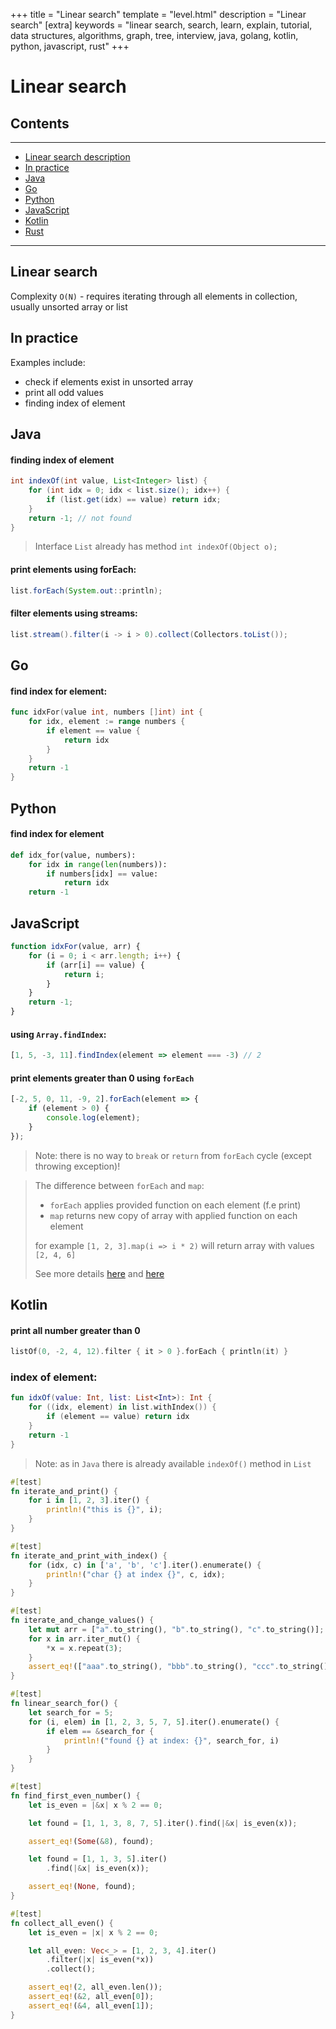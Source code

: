 +++
title = "Linear search"
template = "level.html"
description = "Linear search"
[extra]
    keywords = "linear search, search, learn, explain, tutorial, data structures, algorithms, graph, tree, interview, java, golang, kotlin, python, javascript, rust"
+++

# Linear search

## Contents

---

- [Linear search description](#description)
- [In practice](#practice)
- [Java](#java)
- [Go](#go)
- [Python](#python)
- [JavaScript](#javascript)
- [Kotlin](#kotlin)
- [Rust](#rust)

---


<div id="description" />

## Linear search

Complexity `O(N)` - requires iterating through all elements in collection, usually unsorted array or list 



<div id="practice"/>

## In practice
Examples include: 

- check if elements exist in unsorted array
- print all odd values 
- finding index of element


<div id="java"/>

## Java
#### finding index of element
```java
int indexOf(int value, List<Integer> list) {
    for (int idx = 0; idx < list.size(); idx++) {
        if (list.get(idx) == value) return idx;
    }
    return -1; // not found
}
```
> Interface `List` already has method `int indexOf(Object o);`
>

#### print elements using forEach:
```java
list.forEach(System.out::println);
```

#### filter elements using streams:
```java
list.stream().filter(i -> i > 0).collect(Collectors.toList());
```


<div id="go"/>

## Go

#### find index for element:
```go
func idxFor(value int, numbers []int) int {
	for idx, element := range numbers {
		if element == value {
			return idx
		}
	}
	return -1
}
```


<div id="python"/>

## Python

#### find index for element
```python
def idx_for(value, numbers):
    for idx in range(len(numbers)):
        if numbers[idx] == value:
            return idx
    return -1
```



<div id="javascript"/>

## JavaScript

```javascript
function idxFor(value, arr) {
	for (i = 0; i < arr.length; i++) {
		if (arr[i] == value) {
			return i;
		}
	}
	return -1;
}

```

#### using `Array.findIndex`:
```javascript
[1, 5, -3, 11].findIndex(element => element === -3) // 2
```

#### print elements greater than 0 using `forEach`
```javascript
[-2, 5, 0, 11, -9, 2].forEach(element => {
	if (element > 0) {
		console.log(element);
	}
});
```
> Note: there is no way to `break` or `return` from `forEach` cycle (except throwing exception)! 
> 

> The difference between `forEach` and `map`:
>
> - `forEach` applies provided function on each element (f.e print) 
> - `map` returns new copy of array with applied function on each element
> 
> for example `[1, 2, 3].map(i => i * 2)` will return array with values `[2, 4, 6]`
> 
>See more details [here](https://developer.mozilla.org/en-US/docs/Web/JavaScript/Reference/Global_Objects/Array/forEach) and [here](https://developer.mozilla.org/en-US/docs/Web/JavaScript/Reference/Global_Objects/Array/map) 
>



<div id="kotlin"/>

## Kotlin

#### print all number greater than 0
```kotlin
listOf(0, -2, 4, 12).filter { it > 0 }.forEach { println(it) }
```

### index of element:
```kotlin
fun idxOf(value: Int, list: List<Int>): Int {
    for ((idx, element) in list.withIndex()) {
        if (element == value) return idx
    }
    return -1
}
```

> Note: as in `Java` there is already available `indexOf()` method in `List`
> 

<div id="rust" />

```rust
#[test]
fn iterate_and_print() {
    for i in [1, 2, 3].iter() {
        println!("this is {}", i);
    }
}

#[test]
fn iterate_and_print_with_index() {
    for (idx, c) in ['a', 'b', 'c'].iter().enumerate() {
        println!("char {} at index {}", c, idx);
    }
}

#[test]
fn iterate_and_change_values() {
    let mut arr = ["a".to_string(), "b".to_string(), "c".to_string()];
    for x in arr.iter_mut() {
        *x = x.repeat(3);
    }
    assert_eq!(["aaa".to_string(), "bbb".to_string(), "ccc".to_string()], arr);
}

#[test]
fn linear_search_for() {
    let search_for = 5;
    for (i, elem) in [1, 2, 3, 5, 7, 5].iter().enumerate() {
        if elem == &search_for {
            println!("found {} at index: {}", search_for, i)
        }
    }
}

#[test]
fn find_first_even_number() {
    let is_even = |&x| x % 2 == 0;

    let found = [1, 1, 3, 8, 7, 5].iter().find(|&x| is_even(x));

    assert_eq!(Some(&8), found);

    let found = [1, 1, 3, 5].iter()
        .find(|&x| is_even(x));

    assert_eq!(None, found);
}

#[test]
fn collect_all_even() {
    let is_even = |x| x % 2 == 0;

    let all_even: Vec<_> = [1, 2, 3, 4].iter()
        .filter(|x| is_even(*x))
        .collect();

    assert_eq!(2, all_even.len());
    assert_eq!(&2, all_even[0]);
    assert_eq!(&4, all_even[1]);
}
```


